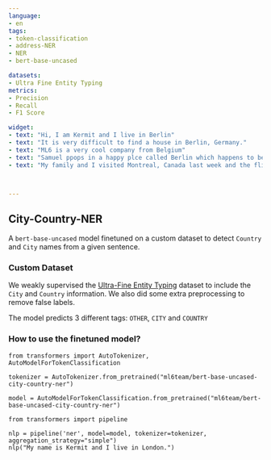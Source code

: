 ```yaml
---
language:
- en
tags:
- token-classification
- address-NER
- NER
- bert-base-uncased

datasets:
- Ultra Fine Entity Typing
metrics:
- Precision
- Recall
- F1 Score

widget:
- text: "Hi, I am Kermit and I live in Berlin"
- text: "It is very difficult to find a house in Berlin, Germany."
- text: "ML6 is a very cool company from Belgium"
- text: "Samuel ppops in a happy plce called Berlin which happens to be Kazakhstan"
- text: "My family and I visited Montreal, Canada last week and the flight from Amsterdam took 9 hours"



---
```




## City-Country-NER

A `bert-base-uncased` model finetuned on a custom dataset to detect `Country` and `City` names from a given sentence. 

### Custom Dataset
We weakly supervised the [Ultra-Fine Entity Typing](https://www.cs.utexas.edu/~eunsol/html_pages/open_entity.html) dataset to include the `City` and `Country` information. We also did some extra preprocessing to remove false labels. 

The model predicts 3 different tags: `OTHER`, `CITY` and `COUNTRY`



### How to use the finetuned model?

```
from transformers import AutoTokenizer, AutoModelForTokenClassification

tokenizer = AutoTokenizer.from_pretrained("ml6team/bert-base-uncased-city-country-ner")

model = AutoModelForTokenClassification.from_pretrained("ml6team/bert-base-uncased-city-country-ner")

from transformers import pipeline

nlp = pipeline('ner', model=model, tokenizer=tokenizer, aggregation_strategy="simple")
nlp("My name is Kermit and I live in London.")
```